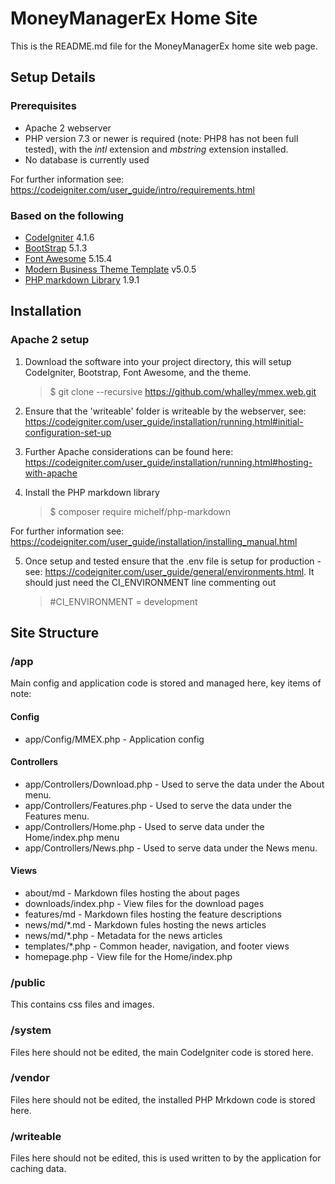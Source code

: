 # MoneyManagerEx Home Site

This is the README.md file for the MoneyManagerEx home site web page.

## Setup Details

### Prerequisites

- Apache 2 webserver
- PHP version 7.3 or newer is required (note: PHP8 has not been full tested), with the *intl* extension and *mbstring* extension installed.
- No database is currently used

For further information see: https://codeigniter.com/user_guide/intro/requirements.html

### Based on the following

- [CodeIgniter](https://codeigniter.com/)  4.1.6
- [BootStrap](https://github.com/twbs/bootstrap) 5.1.3
- [Font Awesome](https://github.com/FortAwesome/Font-Awesome) 5.15.4
- [Modern Business Theme Template](https://startbootstrap.com/template-overviews/modern-business) v5.0.5 
- [PHP markdown Library](https://github.com/michelf/php-markdown) 1.9.1

## Installation

### Apache 2 setup

1. Download the software into your project directory, this will setup CodeIgniter, Bootstrap, Font Awesome, and the theme.

    > $ git clone --recursive https://github.com/whalley/mmex.web.git

2. Ensure that the 'writeable' folder is writeable by the webserver, see: https://codeigniter.com/user_guide/installation/running.html#initial-configuration-set-up

3. Further Apache considerations can be found here: https://codeigniter.com/user_guide/installation/running.html#hosting-with-apache

4. Install the PHP markdown library

    > $ composer require michelf/php-markdown

For further  information see: https://codeigniter.com/user_guide/installation/installing_manual.html

5. Once setup and tested ensure that the .env file is setup for production - see: https://codeigniter.com/user_guide/general/environments.html. It should just need the  CI_ENVIRONMENT line commenting out

    > #CI_ENVIRONMENT = development

## Site Structure

### /app

Main config and application code is stored and managed here, key items of note:

#### Config

- app/Config/MMEX.php - Application config

#### Controllers

- app/Controllers/Download.php - Used to serve the data under the About menu.
- app/Controllers/Features.php - Used to serve the data under the Features menu.
- app/Controllers/Home.php - Used to serve data under the Home/index.php menu
- app/Controllers/News.php - Used to serve data under the News menu.

#### Views

- about/md - Markdown files hosting the about pages
- downloads/index.php - View files for the download pages
- features/md - Markdown files hosting the feature descriptions
- news/md/*.md - Markdown fules hosting the news articles
- news/md/*.php - Metadata for the news articles
- templates/*.php - Common header, navigation, and footer views
- homepage.php - View file for the Home/index.php

### /public

This contains css files and images. 

### /system

Files here should not be edited, the main CodeIgniter code is stored here.

### /vendor

Files here should not be edited, the installed PHP Mrkdown code is stored here.

### /writeable

Files here should not be edited, this is used written to by the application for caching data.